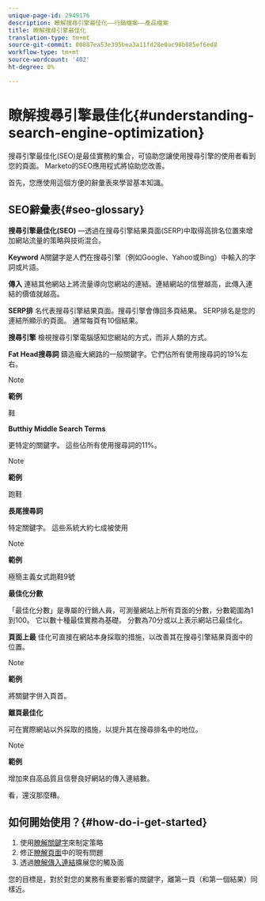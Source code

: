 ```yaml
---
unique-page-id: 2949176
description: 瞭解搜尋引擎最佳化——行銷檔案——產品檔案
title: 瞭解搜尋引擎最佳化
translation-type: tm+mt
source-git-commit: 00887ea53e395bea3a11fd28e0ac98b085ef6ed8
workflow-type: tm+mt
source-wordcount: '402'
ht-degree: 0%

---
```



# 瞭解搜尋引擎最佳化{#understanding-search-engine-optimization}

搜尋引擎最佳化(SEO)是最佳實務的集合，可協助您讓使用搜尋引擎的使用者看到您的頁面。 Marketo的SEO應用程式將協助您改善。

首先，您應使用這個方便的辭彙表來學習基本知識。

## SEO辭彙表{#seo-glossary}

**搜尋引擎最佳化(SEO)**
—透過在搜尋引擎結果頁面(SERP)中取得高排名位置來增加網站流量的策略與技術混合。

**Keyword**
A關鍵字是人們在搜尋引擎（例如Google、Yahoo或Bing）中輸入的字詞或片語。

**傳入**
連結其他網站上將流量導向您網站的連結。連結網站的信譽越高，此傳入連結的價值就越高。

**SERP排**
名代表搜尋引擎結果頁面。搜尋引擎會傳回多頁結果。 SERP排名是您的連結所顯示的頁面。 通常每頁有10個結果。

**搜尋引擎**
檢視搜尋引擎電腦感知您網站的方式，而非人類的方式。

**Fat Head搜尋詞**
鑄造龐大網路的一般關鍵字。它們佔所有使用搜尋詞的19%左右。

>[!NOTE]
>
>**範例**
>
>鞋

**Butthiy Middle Search Terms**

更特定的關鍵字。 這些佔所有使用搜尋詞的11%。

>[!NOTE]
>
>**範例**
>
>跑鞋

**長尾搜尋詞**

特定關鍵字。 這些系統大約七成被使用

>[!NOTE]
>
>**範例**
>
>極簡主義女式跑鞋9號

**最佳化分數**

「最佳化分數」是專屬的行銷人員，可測量網站上所有頁面的分數，分數範圍為1到100。 它以數十種最佳實務為基礎。 分數為70分或以上表示網站已最佳化。

**頁面上最**
佳化可直接在網站本身採取的措施，以改善其在搜尋引擎結果頁面中的位置。

>[!NOTE]
>
>**範例**
>
>將關鍵字併入頁首。

**離頁最佳化**

可在實際網站以外採取的措施，以提升其在搜尋排名中的地位。

>[!NOTE]
>
>**範例**
>
>增加來自高品質且信譽良好網站的傳入連結數。

看，還沒那麼糟。

## 如何開始使用？{#how-do-i-get-started}

1. 使用[瞭解關鍵字](../../../../product-docs/additional-apps/seo/keywords/seo-understanding-keywords.md)來制定策略
1. 修正[瞭解頁面](../../../../product-docs/additional-apps/seo/pages/seo-understanding-pages.md)中的現有問題
1. 透過[瞭解傳入連結](../../../../product-docs/additional-apps/seo/inbound-links/seo-understanding-inbound-links.md)擴展您的觸及面

您的目標是，對於對您的業務有重要影響的關鍵字，離第一頁（和第一個結果）同樣近。
